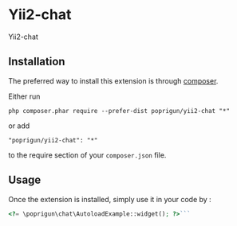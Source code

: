 Yii2-chat
=========
Yii2-chat

Installation
------------

The preferred way to install this extension is through [composer](http://getcomposer.org/download/).

Either run

```
php composer.phar require --prefer-dist poprigun/yii2-chat "*"
```

or add

```
"poprigun/yii2-chat": "*"
```

to the require section of your `composer.json` file.


Usage
-----

Once the extension is installed, simply use it in your code by  :

```php
<?= \poprigun\chat\AutoloadExample::widget(); ?>```